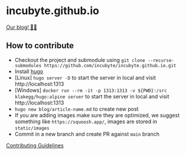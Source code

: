 # incubyte.github.io

[Our blog! ✍🏼](https://blog.incubyte.co/)

## How to contribute

- Checkout the project and submodule using `git clone --recurse-submodules https://github.com/incubyte/incubyte.github.io.git`
- Install [hugo](https://gohugo.io/getting-started/installing/)
- [Linux] `hugo server -D` to start the server in local and visit http://localhost:1313
- [Windows] `docker run --rm -it -p 1313:1313 -v ${PWD}:/src klakegg/hugo:alpine server` to start the server in local and visit http://localhost:1313
- `hugo new blog/article-name.md` to create new post
- If you are adding images make sure they are optimized, we suggest something like `https://squoosh.app/`, images are stored in `static/images`
- Commit in a new branch and create PR against `main` branch

[Contributing Guidelines](./CONTRIBUTING.md)
